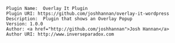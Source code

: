 
	Plugin Name:  Overlay It Plugin
	Plugin URI: https://github.com/joshhannan/overlay-it-wordpress
	Description:  Plugin that shows an Overlay Popup 
	Version: 1.0.0
	Author: <a href="http://github.com/joshhannan">Josh Hannan</a>
	Author URI: http://www.inverseparadox.com